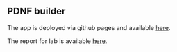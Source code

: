 ## PDNF builder

The app is deployed via github pages and available [here](https://galayy.github.io/6-term-lois-lab2/).

The report for lab is available [here](https://docs.google.com/document/d/1qAT8wKs-dS-oOaG6kWaUhbdOCAeOBkVRWa2mGouNbXM/edit?usp=sharing).
